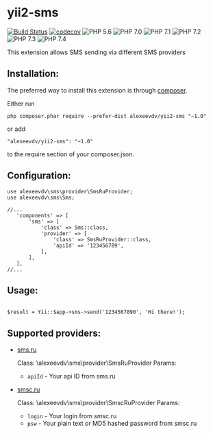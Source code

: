 yii2-sms
==========

[![Build Status](https://travis-ci.org/alexeevdv/yii2-sms.svg?branch=master)](https://travis-ci.org/alexeevdv/yii2-sms) 
[![codecov](https://codecov.io/gh/alexeevdv/yii2-sms/branch/master/graph/badge.svg)](https://codecov.io/gh/alexeevdv/yii2-sms)
![PHP 5.6](https://img.shields.io/badge/PHP-5.6-green.svg) 
![PHP 7.0](https://img.shields.io/badge/PHP-7.0-green.svg) 
![PHP 7.1](https://img.shields.io/badge/PHP-7.1-green.svg) 
![PHP 7.2](https://img.shields.io/badge/PHP-7.2-green.svg)
![PHP 7.3](https://img.shields.io/badge/PHP-7.3-green.svg)
![PHP 7.4](https://img.shields.io/badge/PHP-7.4-green.svg)


This extension allows SMS sending via different SMS providers


Installation:
-------------

The preferred way to install this extension is through [composer](https://getcomposer.org/download/).

Either run

```
php composer.phar require --prefer-dist alexeevdv/yii2-sms "~1.0"
```

or add

```
"alexeevdv/yii2-sms": "~1.0"
```

to the require section of your composer.json.


Configuration:
--------------
```
use alexeevdv\sms\provider\SmsRuProvider;
use alexeevdv\sms\Sms;

//...
   'components' => [
       'sms' => [
           'class' => Sms::class,
           'provider' => [
               'class' => SmsRuProvider::class,
               'apiId' => '123456789',
           ],
       ],
   ],
//...

```

Usage:
------

```

$result = Yii::$app->sms->send('1234567890', 'Hi there!');

```

Supported providers:
--------------------

* [sms.ru](http://sms.ru/)

  Class: \alexeevdv\sms\provider\SmsRuProvider
  Params:
  * `apiId` - Your api ID from sms.ru

* [smsc.ru](http://smsc.ru/)
  
  Class: \alexeevdv\sms\provider\SmscRuProvider
  Params:
  * `login` - Your login from smsc.ru
  * `psw` - Your plain text or MD5 hashed password from smsc.ru
